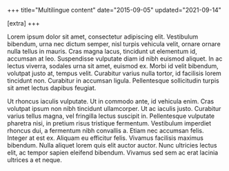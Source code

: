 +++
title="Multilingue content"
date="2015-09-05"
updated="2021-09-14"

[extra]
+++

Lorem ipsum dolor sit amet, consectetur adipiscing elit. Vestibulum bibendum, urna nec dictum semper, nisl turpis vehicula velit, ornare ornare nulla tellus in mauris. Cras magna lacus, tincidunt ut elementum id, accumsan at leo. Suspendisse vulputate diam id nibh euismod aliquet. In ac lectus viverra, sodales urna sit amet, euismod ex. Morbi id velit bibendum, volutpat justo at, tempus velit. Curabitur varius nulla tortor, id facilisis lorem tincidunt non. Curabitur in accumsan ligula. Pellentesque sollicitudin turpis sit amet lectus dapibus feugiat.

<!-- more -->

Ut rhoncus iaculis vulputate. Ut in commodo ante, id vehicula enim. Cras volutpat ipsum non nibh tincidunt ullamcorper. Ut ac iaculis justo. Curabitur varius tellus magna, vel fringilla lectus suscipit in. Pellentesque vulputate pharetra nisi, in pretium risus tristique fermentum. Vestibulum imperdiet rhoncus dui, a fermentum nibh convallis a. Etiam nec accumsan felis. Integer at est ex. Aliquam eu efficitur felis. Vivamus facilisis maximus bibendum. Nulla aliquet lorem quis elit auctor auctor. Nunc ultricies lectus elit, ac tempor sapien eleifend bibendum. Vivamus sed sem ac erat lacinia ultrices a et neque.